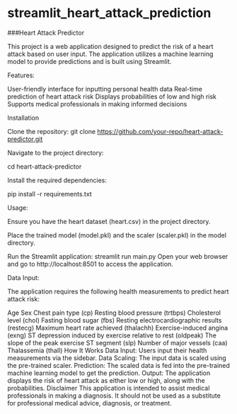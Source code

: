 ﻿# streamlit_heart_attack_prediction
###Heart Attack Predictor

This project is a web application designed to predict the risk of a heart attack based on user input. The application utilizes a machine learning model to provide predictions and is built using Streamlit.

Features:

User-friendly interface for inputting personal health data
Real-time prediction of heart attack risk
Displays probabilities of low and high risk
Supports medical professionals in making informed decisions

Installation

Clone the repository:
git clone https://github.com/your-repo/heart-attack-predictor.git

Navigate to the project directory:

cd heart-attack-predictor

Install the required dependencies:

pip install -r requirements.txt

Usage:

Ensure you have the heart dataset (heart.csv) in the project directory.

Place the trained model (model.pkl) and the scaler (scaler.pkl) in the model directory.

Run the Streamlit application:
streamlit run main.py
Open your web browser and go to http://localhost:8501 to access the application.

Data Input:

The application requires the following health measurements to predict heart attack risk:

Age
Sex
Chest pain type (cp)
Resting blood pressure (trtbps)
Cholesterol level (chol)
Fasting blood sugar (fbs)
Resting electrocardiographic results (restecg)
Maximum heart rate achieved (thalachh)
Exercise-induced angina (exng)
ST depression induced by exercise relative to rest (oldpeak)
The slope of the peak exercise ST segment (slp)
Number of major vessels (caa)
Thalassemia (thall)
How It Works
Data Input: Users input their health measurements via the sidebar.
Data Scaling: The input data is scaled using the pre-trained scaler.
Prediction: The scaled data is fed into the pre-trained machine learning model to get the prediction.
Output: The application displays the risk of heart attack as either low or high, along with the probabilities.
Disclaimer
This application is intended to assist medical professionals in making a diagnosis. It should not be used as a substitute for professional medical advice, diagnosis, or treatment.
